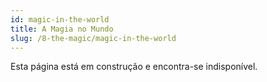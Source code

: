 ```yaml
---
id: magic-in-the-world
title: A Magia no Mundo
slug: /8-the-magic/magic-in-the-world
---
```


Esta página está em construção e encontra-se indisponível.
